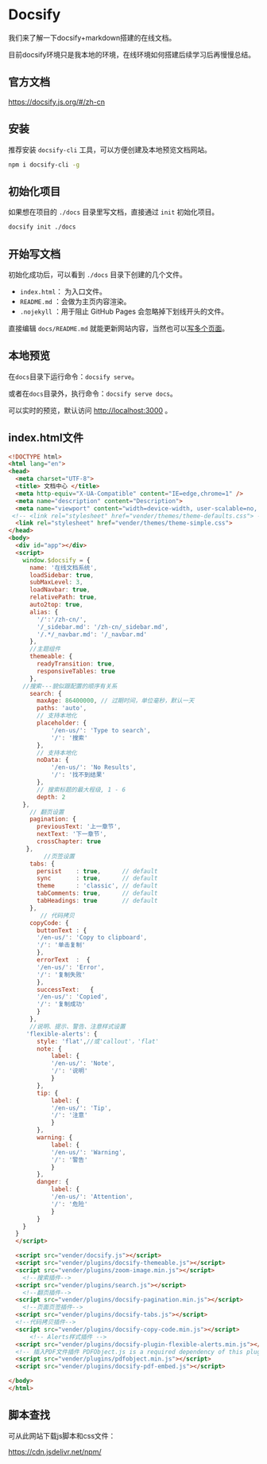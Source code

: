 # Docsify

我们来了解一下docsify+markdown搭建的在线文档。

目前docsify环境只是我本地的环境，在线环境如何搭建后续学习后再慢慢总结。

## 官方文档

<https://docsify.js.org/#/zh-cn>

## 安装

推荐安装 `docsify-cli` 工具，可以方便创建及本地预览文档网站。

```bash
npm i docsify-cli -g
```

## 初始化项目

如果想在项目的 `./docs` 目录里写文档，直接通过 `init` 初始化项目。

```bash
docsify init ./docs
```

## 开始写文档

初始化成功后，可以看到 `./docs` 目录下创建的几个文件。

- `index.html`： 为入口文件。
- `README.md` ：会做为主页内容渲染。
- `.nojekyll` ：用于阻止 GitHub Pages 会忽略掉下划线开头的文件。

直接编辑 `docs/README.md` 就能更新网站内容，当然也可以[写多个页面](https://docsify.js.org/#/zh-cn/more-pages)。

## 本地预览

在`docs`目录下运行命令：`docsify serve`。

或者在`docs`目录外，执行命令：`docsify serve docs`。

可以实时的预览，默认访问 [http://localhost:3000](http://localhost:3000/) 。

## index.html文件

```html
<!DOCTYPE html>
<html lang="en">
<head>
  <meta charset="UTF-8">
  <title> 文档中心 </title>
  <meta http-equiv="X-UA-Compatible" content="IE=edge,chrome=1" />
  <meta name="description" content="Description">
  <meta name="viewport" content="width=device-width, user-scalable=no, initial-scale=1.0, maximum-scale=1.0, minimum-scale=1.0">
 <!-- <link rel="stylesheet" href="vender/themes/theme-defaults.css"> -->
  <link rel="stylesheet" href="vender/themes/theme-simple.css">
</head>
<body>
  <div id="app"></div>
  <script>
    window.$docsify = {
      name: '在线文档系统',
	  loadSidebar: true,
	  subMaxLevel: 3,
	  loadNavbar: true,
	  relativePath: true,
	  auto2top: true,	    
	  alias: {
		'/':'/zh-cn/',
        '/_sidebar.md': '/zh-cn/_sidebar.md',
		'/.*/_navbar.md': '/_navbar.md'
	  },
      //主题组件
	  themeable: {
		readyTransition: true,
		responsiveTables: true
	  },
	//搜索---貌似跟配置的顺序有关系
	  search: {
		maxAge: 86400000, // 过期时间，单位毫秒，默认一天
		paths: 'auto',		
		// 支持本地化
		placeholder: {
			'/en-us/': 'Type to search',
			'/': '搜索'			
		},
		// 支持本地化
		noData: {
			'/en-us/': 'No Results',
			'/': '找不到结果'
		},
		// 搜索标题的最大程级, 1 - 6
		depth: 2
    },
	  // 翻页设置
	  pagination: {
		previousText: '上一章节',
		nextText: '下一章节',
		crossChapter: true
	 },	
	 	  //页签设置
	  tabs: {
		persist    : true,      // default
		sync       : true,      // default
		theme      : 'classic', // default
		tabComments: true,      // default
		tabHeadings: true       // default
	  },
	 	 // 代码拷贝
	  copyCode: {
		buttonText : {
		'/en-us/': 'Copy to clipboard',
		'/': '单击复制'
		},
		errorText  :  {
		'/en-us/': 'Error',
		'/': '复制失败'
		},
		successText:   {
		'/en-us/': 'Copied',
		'/': '复制成功'
		}
	  },
	  //说明、提示、警告、注意样式设置
	 'flexible-alerts': {
		style: 'flat',//或'callout'，'flat'
		note: {
			label: {
			'/en-us/': 'Note',
			'/': '说明'
			}
		},
		tip: {
			label: {
			'/en-us/': 'Tip',
			'/': '注意'
			}
		},
		warning: {
			label: {
			'/en-us/': 'Warning',
			'/': '警告'
			}
		},
		danger: {
			label: {
			'/en-us/': 'Attention',
			'/': '危险'
			}
		}
    }
  }
  </script>

  <script src="vender/docsify.js"></script>
  <script src="vender/plugins/docsify-themeable.js"></script>
  <script src="vender/plugins/zoom-image.min.js"></script>
    <!--搜索插件-->
  <script src="vender/plugins/search.js"></script>
    <!--翻页插件-->
  <script src="vender/plugins/docsify-pagination.min.js"></script>
    <!--页面页签插件-->
  <script src="vender/plugins/docsify-tabs.js"></script>
  <!--代码拷贝插件-->
  <script src="vender/plugins/docsify-copy-code.min.js"></script>
      <!-- Alerts样式插件 -->
  <script src="vender/plugins/docsify-plugin-flexible-alerts.min.js"></script>
  <!-- 插入PDF文件插件 PDFObject.js is a required dependency of this plugin -->
  <script src="vender/plugins/pdfobject.min.js"></script>
  <script src="vender/plugins/docsify-pdf-embed.js"></script>

</body>
</html>

```

## 脚本查找

可从此网站下载js脚本和css文件：

https://cdn.jsdelivr.net/npm/









